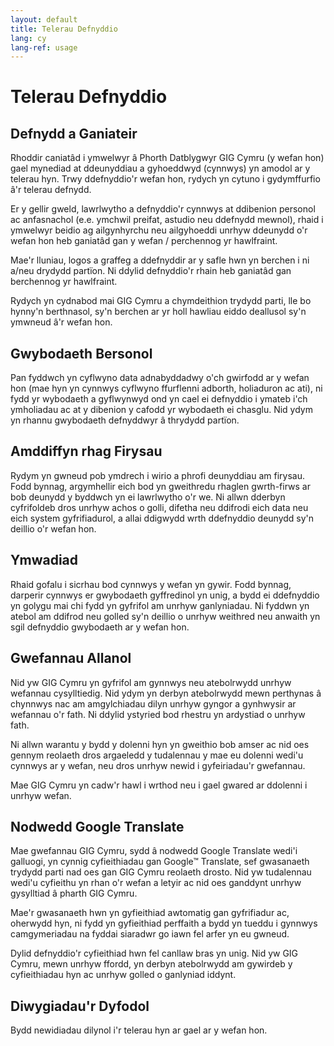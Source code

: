 ```yaml
---
layout: default
title: Telerau Defnyddio
lang: cy
lang-ref: usage
---
```

# Telerau Defnyddio

## Defnydd a Ganiateir

Rhoddir caniatâd i ymwelwyr â Phorth Datblygwyr GIG Cymru (y wefan hon) gael mynediad at ddeunyddiau a gyhoeddwyd (cynnwys) yn amodol ar y telerau hyn. Trwy ddefnyddio&#39;r wefan hon, rydych yn cytuno i gydymffurfio â&#39;r telerau defnydd.

Er y gellir gweld, lawrlwytho a defnyddio&#39;r cynnwys at ddibenion personol ac anfasnachol (e.e. ymchwil preifat, astudio neu ddefnydd mewnol), rhaid i ymwelwyr beidio ag ailgynhyrchu neu ailgyhoeddi unrhyw ddeunydd o&#39;r wefan hon heb ganiatâd gan y wefan / perchennog yr hawlfraint.

Mae&#39;r lluniau, logos a graffeg a ddefnyddir ar y safle hwn yn berchen i ni a/neu drydydd partïon. Ni ddylid defnyddio&#39;r rhain heb ganiatâd gan berchennog yr hawlfraint.

Rydych yn cydnabod mai GIG Cymru a chymdeithion trydydd parti, lle bo hynny&#39;n berthnasol, sy&#39;n berchen ar yr holl hawliau eiddo deallusol sy&#39;n ymwneud â&#39;r wefan hon.

## Gwybodaeth Bersonol

Pan fyddwch yn cyflwyno data adnabyddadwy o&#39;ch gwirfodd ar y wefan hon (mae hyn yn cynnwys cyflwyno ffurflenni adborth, holiaduron ac ati), ni fydd yr wybodaeth a gyflwynwyd ond yn cael ei defnyddio i ymateb i&#39;ch ymholiadau ac at y dibenion y cafodd yr wybodaeth ei chasglu. Nid ydym yn rhannu gwybodaeth defnyddwyr â thrydydd partïon.

## Amddiffyn rhag Firysau

Rydym yn gwneud pob ymdrech i wirio a phrofi deunyddiau am firysau. Fodd bynnag, argymhellir eich bod yn gweithredu rhaglen gwrth-firws ar bob deunydd y byddwch yn ei lawrlwytho o&#39;r we. Ni allwn dderbyn cyfrifoldeb dros unrhyw achos o golli, difetha neu ddifrodi eich data neu eich system gyfrifiadurol, a allai ddigwydd wrth ddefnyddio deunydd sy&#39;n deillio o&#39;r wefan hon.

## Ymwadiad

Rhaid gofalu i sicrhau bod cynnwys y wefan yn gywir. Fodd bynnag, darperir cynnwys er gwybodaeth gyffredinol yn unig, a bydd ei ddefnyddio yn golygu mai chi fydd yn gyfrifol am unrhyw ganlyniadau. Ni fyddwn yn atebol am ddifrod neu golled sy&#39;n deillio o unrhyw weithred neu anwaith yn sgil defnyddio gwybodaeth ar y wefan hon.

## Gwefannau Allanol

Nid yw GIG Cymru yn gyfrifol am gynnwys neu atebolrwydd unrhyw wefannau cysylltiedig. Nid ydym yn derbyn atebolrwydd mewn perthynas â chynnwys nac am amgylchiadau dilyn unrhyw gyngor a gynhwysir ar wefannau o&#39;r fath. Ni ddylid ystyried bod rhestru yn ardystiad o unrhyw fath.

Ni allwn warantu y bydd y dolenni hyn yn gweithio bob amser ac nid oes gennym reolaeth dros argaeledd y tudalennau y mae eu dolenni wedi&#39;u cynnwys ar y wefan, neu dros unrhyw newid i gyfeiriadau&#39;r gwefannau.

Mae GIG Cymru yn cadw&#39;r hawl i wrthod neu i gael gwared ar ddolenni i unrhyw wefan.

## Nodwedd Google Translate

Mae gwefannau GIG Cymru, sydd â nodwedd Google Translate wedi&#39;i galluogi, yn cynnig cyfieithiadau gan Google™ Translate, sef gwasanaeth trydydd parti nad oes gan GIG Cymru reolaeth drosto. Nid yw tudalennau wedi&#39;u cyfieithu yn rhan o&#39;r wefan a letyir ac nid oes ganddynt unrhyw gysylltiad â pharth GIG Cymru.

Mae&#39;r gwasanaeth hwn yn gyfieithiad awtomatig gan gyfrifiadur ac, oherwydd hyn, ni fydd yn gyfieithiad perffaith a bydd yn tueddu i gynnwys camgymeriadau na fyddai siaradwr go iawn fel arfer yn eu gwneud.

Dylid defnyddio&#39;r cyfieithiad hwn fel canllaw bras yn unig. Nid yw GIG Cymru, mewn unrhyw ffordd, yn derbyn atebolrwydd am gywirdeb y cyfieithiadau hyn ac unrhyw golled o ganlyniad iddynt.

## Diwygiadau&#39;r Dyfodol

Bydd newidiadau dilynol i&#39;r telerau hyn ar gael ar y wefan hon.